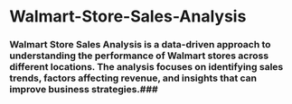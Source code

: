 # Walmart-Store-Sales-Analysis

### Walmart Store Sales Analysis is a data-driven approach to understanding the performance of Walmart stores across different locations. The analysis focuses on identifying sales trends, factors affecting revenue, and insights that can improve business strategies.###


